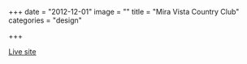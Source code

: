 +++
date = "2012-12-01"
image = ""
title = "Mira Vista Country Club"
categories = "design"

+++

<p class="center"><a href="http://www.miravistacountryclub.com/" class="live-link">Live site</a></p>
